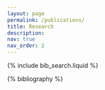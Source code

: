 ```yaml
---
layout: page
permalink: /publications/
title: Research
description:
nav: true
nav_order: 2
---
```


<!-- _pages/publications.md -->

<!-- Bibsearch Feature -->

{% include bib_search.liquid %}

<div class="publications">
  {% bibliography %}
</div>

